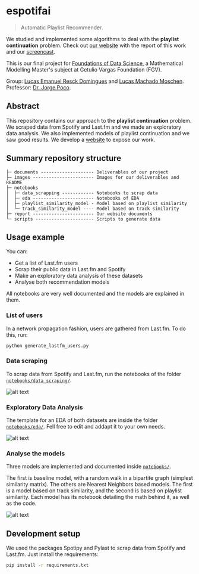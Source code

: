 # espotifai
> Automatic Playlist Recommender.

We studied and implemented some algorithms to deal with the **playlist continuation** problem. Check out [our website](https://lucasresck.github.io/espotifai/) with the report of this work and our [screencast](https://youtu.be/w9jelBD4zy8).

This is our final project for [Foundations of Data Science](https://emap.fgv.br/disciplina/mestrado/fundamentos-de-ciencia-de-dados), a Mathematical Modelling Master's subject at Getulio Vargas Foundation (FGV).

Group: [Lucas Emanuel Resck Domingues](https://github.com/lucasresck) and [Lucas Machado Moschen](https://github.com/lucasmoschen).
Professor: [Dr. Jorge Poco](https://github.com/jpocom).

## Abstract

This repository contains our approach to the **playlist continuation** problem. We scraped data from Spotify and Last.fm and we made an exploratory data analysis. We also implemented models of playlist continuation and we saw good results. We develop a [website](https://lucasresck.github.io/espotifai/) to expose our work.

## Summary repository structure

```
├─ documents -------------------- Deliverables of our project
├─ images ----------------------- Images for our deliverables and README
├─ notebooks
│  ├─ data_scrapping ------------ Notebooks to scrap data
│  ├─ eda ----------------------- Notebooks of EDA
│  ├─ playlist_similarity_model - Model based on playlist similarity
│  └─ track_similarity_model ---- Model based on track similarity
├─ report ----------------------- Our website documents
└─ scripts ---------------------- Scripts to generate data
```

## Usage example

You can:
- Get a list of Last.fm users
- Scrap their public data in Last.fm and Spotify
- Make an exploratory data analysis of these datasets
- Analyse both recommendation models

All notebooks are very well documented and the models are explained in them.

### List of users

In a network propagation fashion, users are gathered from Last.fm. To do this, run:

```python
python generate_lastfm_users.py
```

### Data scraping

To scrap data from Spotify and Last.fm, run the notebooks of the folder [`notebooks/data_scraping/`](https://github.com/lucasresck/espotifai/tree/master/notebooks/data_scraping).

![alt text](https://raw.githubusercontent.com/lucasresck/espotifai/master/images/popular_artists.png)

### Exploratory Data Analysis

The template for an EDA of both datasets are inside the folder [`notebooks/eda/`](https://github.com/lucasresck/espotifai/tree/master/notebooks/eda). Fell free to edit and addapt it to your own needs.

![alt text](https://raw.githubusercontent.com/lucasresck/espotifai/master/images/sp_genres.png)

### Analyse the models

Three models are implemented and documented inside [`notebooks/`](https://github.com/lucasresck/espotifai/tree/master/notebooks).

The first is baseline model, with a random walk in a bipartite graph
(simplest similarity matrix). The others are Nearest Neighbors based models. The first is a model based on
track similarity, and the second is based on playlist similarity. Each model
has its notebook detailing the math behind it, as well as the code.


![alt text](https://raw.githubusercontent.com/lucasresck/espotifai/master/images/evaluation.png)

## Development setup

We used the packages Spotipy and Pylast to scrap data from Spotify and Last.fm. Just install the requirements:

```sh
pip install -r requirements.txt
```

